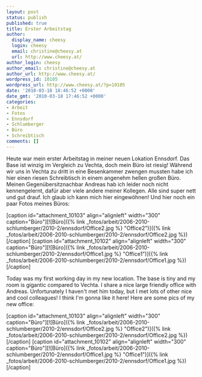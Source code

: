 ```yaml
---
layout: post
status: publish
published: true
title: Erster Arbeitstag
author:
  display_name: cheesy
  login: cheesy
  email: christine@cheesy.at
  url: http://www.cheesy.at/
author_login: cheesy
author_email: christine@cheesy.at
author_url: http://www.cheesy.at/
wordpress_id: 10105
wordpress_url: http://www.cheesy.at/?p=10105
date: '2010-03-18 18:46:52 +0000'
date_gmt: '2010-03-18 17:46:52 +0000'
categories:
- Arbeit
- Fotos
- Ennsdorf
- Schlumberger
- Büro
- Schreibtisch
comments: []
---
```

<!--:de-->Heute war mein erster Arbeitstag in meiner neuen Lokation Ennsdorf. Das Base ist winzig im Vergleich zu Vechta, doch mein Büro ist riesig! Während wir uns in Vechta zu dritt in eine Besenkammer zwengen mussten habe ich hier einen riesen Schreibtisch in einem angenehm hellen großen Büro. Meinen Gegenübersitznachbar Andreas hab ich leider noch nicht kennengelernt, dafür aber viele andere meiner Kollegen. Alle sind super nett und gut drauf. Ich glaub ich kann mich hier eingewöhnen! Und hier noch ein paar Fotos meines Büros:
[caption id="attachment\_10103" align="alignleft" width="300" caption="Büro"][![Büro]({% link _fotos/arbeit/2006-2010-schlumberger/2010-2/ennsdorf/Office2.jpg %} "Office2")]({% link _fotos/arbeit/2006-2010-schlumberger/2010-2/ennsdorf/Office2.jpg %})[/caption]
[caption id="attachment\_10102" align="alignleft" width="300" caption="Büro"][![Büro]({% link _fotos/arbeit/2006-2010-schlumberger/2010-2/ennsdorf/Office1.jpg %} "Office1")]({% link _fotos/arbeit/2006-2010-schlumberger/2010-2/ennsdorf/Office1.jpg %})[/caption]
<!--:--><!--:en-->Today was my first working day in my new location. The base is tiny and my room is gigantic compared to Vechta. I share a nice large friendly office with Andreas. Unfortunately I haven't met him today, but I met lots of other nice and cool colleagues! I think I'm gonna like it here! Here are some pics of my new office:
[caption id="attachment\_10103" align="alignleft" width="300" caption="Büro"][![Büro]({% link _fotos/arbeit/2006-2010-schlumberger/2010-2/ennsdorf/Office2.jpg %} "Office2")]({% link _fotos/arbeit/2006-2010-schlumberger/2010-2/ennsdorf/Office2.jpg %})[/caption]
[caption id="attachment\_10102" align="alignleft" width="300" caption="Büro"][![Büro]({% link _fotos/arbeit/2006-2010-schlumberger/2010-2/ennsdorf/Office1.jpg %} "Office1")]({% link _fotos/arbeit/2006-2010-schlumberger/2010-2/ennsdorf/Office1.jpg %})[/caption]
<!--:-->
